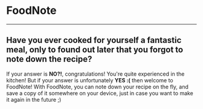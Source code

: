 # FoodNote

---

## Have you ever cooked for yourself a fantastic meal, only to found out later that you forgot to note down the recipe?

If your answer is **NO?!**, congratulations! You're quite experienced in the kitchen! But if your answer is unfortunately **YES :(** then welcome to FoodNote! With FoodNote, you can note down your recipe on the fly, and save a copy of it somewhere on your device, just in case you want to make it again in the future ;)
